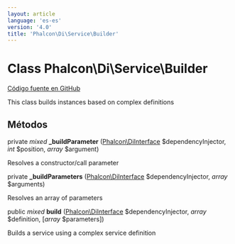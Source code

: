 ```yaml
---
layout: article
language: 'es-es'
version: '4.0'
title: 'Phalcon\Di\Service\Builder'
---
```


# Class **Phalcon\Di\Service\Builder**

<a href="https://github.com/phalcon/cphalcon/tree/v4.0.0/phalcon/di/service/builder.zep" class="btn btn-default btn-sm">Código fuente en GitHub</a>

This class builds instances based on complex definitions

## Métodos

private *mixed* **_buildParameter** ([Phalcon\DiInterface](api/Phalcon_DiInterface) $dependencyInjector, *int* $position, *array* $argument)

Resolves a constructor/call parameter

private **_buildParameters** ([Phalcon\DiInterface](api/Phalcon_DiInterface) $dependencyInjector, *array* $arguments)

Resolves an array of parameters

public *mixed* **build** ([Phalcon\DiInterface](api/Phalcon_DiInterface) $dependencyInjector, *array* $definition, [*array* $parameters])

Builds a service using a complex service definition